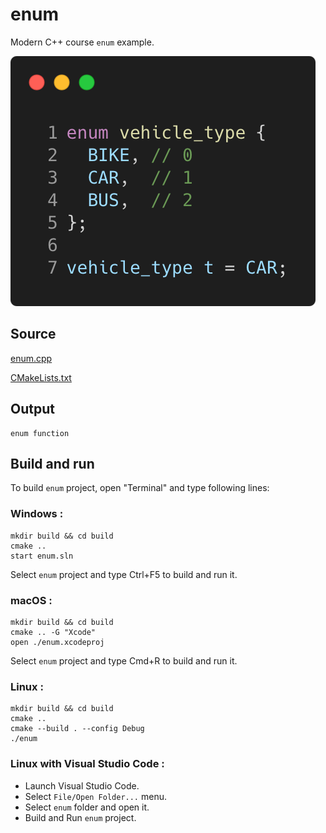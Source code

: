 # enum

Modern C++ course `enum` example.

![enum](../../../../docs/pictures/language_basics/enum.png)

## Source

[enum.cpp](enum.cpp)

[CMakeLists.txt](CMakeLists.txt)

## Output

```
enum function
```

## Build and run

To build `enum` project, open "Terminal" and type following lines:

### Windows :

``` shell
mkdir build && cd build
cmake .. 
start enum.sln
```

Select `enum` project and type Ctrl+F5 to build and run it.

### macOS :

``` shell
mkdir build && cd build
cmake .. -G "Xcode"
open ./enum.xcodeproj
```

Select `enum` project and type Cmd+R to build and run it.

### Linux :

``` shell
mkdir build && cd build
cmake .. 
cmake --build . --config Debug
./enum
```

### Linux with Visual Studio Code :

* Launch Visual Studio Code.
* Select `File/Open Folder...` menu.
* Select `enum` folder and open it.
* Build and Run `enum` project.
